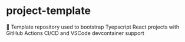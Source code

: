 # project-template
🫥 Template repository used to bootstrap Tyepscript React projects with GitHub Actions CI/CD and VSCode devcontainer support
